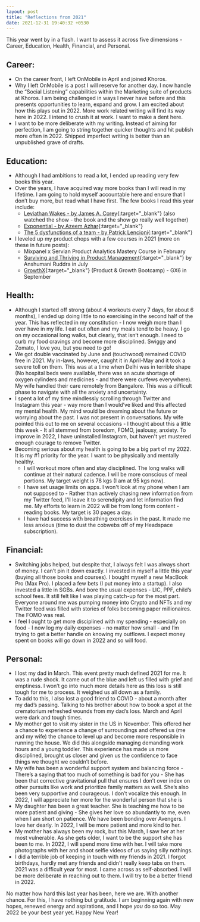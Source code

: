 ```yaml
---
layout: post
title: "Reflections from 2021"
date: 2021-12-31 19:40:32 +0530
---
```


This year went by in a flash. I want to assess it across five dimensions - Career, Education, Health, Financial, and Personal.

## Career:

- On the career front, I left OnMobile in April and joined Khoros.
- Why I left OnMobile is a post I will reserve for another day. I now handle the “Social Listening” capabilities within the Marketing suite of products at Khoros. I am being challenged in ways I never have before and this presents opportunities to learn, expand and grow. I am excited about how this plays out in 2022. More work related writing will find its way here in 2022. I intend to crush it at work. I want to make a dent here.
- I want to be more deliberate with my writing. Instead of aiming for perfection, I am going to string together quicker thoughts and hit publish more often in 2022. Shipped imperfect writing is better than an unpublished grave of drafts.

## Education:

- Although I had ambitions to read a lot, I ended up reading very few books this year.
- Over the years, I have acquired way more books than I will read in my lifetime. I am going to hold myself accountable here and ensure that I don’t buy more, but read what I have first. The few books I read this year include:
  - [Leviathan Wakes - by James A. Corey](https://www.amazon.in/Leviathan-Wakes-Expanse-James-Corey/dp/0316129089/){:target="\_blank"} (also watched the show - the book and the show go really well together)
  - [Exponential - by Azeem Azhar](https://www.amazon.in/Exponential-accelerating-technology-transforming-business/dp/1847942911/ref=sr_1_1?crid=16Q6PKVDAU790&keywords=azeem+azhar&qid=1640973299&sprefix=azeem+azhar%2Caps%2C310&sr=8-1){:target="\_blank"}
  - [The 5 dysfunctions of a team - by Patrick Lencioni](https://www.amazon.in/Five-Dysfunctions-Team-Leadership-Lencioni-ebook/dp/B006960LQW/ref=sr_1_1_sspa?keywords=five+dysfunctions+of+a+team+book&qid=1640973337&sprefix=five+dy%2Caps%2C321&sr=8-1-spons&psc=1&spLa=ZW5jcnlwdGVkUXVhbGlmaWVyPUExSzYzNlMzMzRXNk5NJmVuY3J5cHRlZElkPUEwODk4NDY4MkhaSUkxNjBZUVI2TiZlbmNyeXB0ZWRBZElkPUEwMTg1MzY4MTU3RVVSMUY4R1gwOSZ3aWRnZXROYW1lPXNwX2F0ZiZhY3Rpb249Y2xpY2tSZWRpcmVjdCZkb05vdExvZ0NsaWNrPXRydWU=){:target="\_blank"}
- I leveled up my product chops with a few courses in 2021 (more on these in future posts):
  - Mixpanel x Servian Product Analytics Mastery Course in February
  - [Surviving and Thriving in Product Management](https://maven.com/anshumani/midcareer-product-management){:target="\_blank"} by Anshumani Ruddra in July
  - [GrowthX](https://www.growthx.club/){:target="\_blank"} (Product & Growth Bootcamp) - GX6 in September

## Health:

- Although I started off strong (about 4 workouts every 7 days, for about 6 months), I ended up doing little to no exercising in the second half of the year. This has reflected in my constitution - I now weigh more than I ever have in my life. I eat out often and my meals tend to be heavy. I go on my occasional long walks, but clearly, that isn’t enough. I need to curb my food cravings and become more disciplined. Swiggy and Zomato, I love you, but you need to go!
- We got double vaccinated by June and (touchwood) remained COVID free in 2021. My in-laws, however, caught it in April-May and it took a severe toll on them. This was at a time when Delhi was in terrible shape (No hospital beds were available, there was an acute shortage of oxygen cylinders and medicines - and there were curfews everywhere). My wife handled their care remotely from Bangalore. This was a difficult phase to navigate with all the anxiety and uncertainty.
- I spent a lot of my time mindlessly scrolling through Twitter and Instagram this year - way more than I would’ve liked and this affected my mental health. My mind would be dreaming about the future or worrying about the past. I was not present in conversations. My wife pointed this out to me on several occasions - I thought about this a little this week - It all stemmed from boredom, FOMO, jealousy, anxiety. To improve in 2022, I have uninstalled Instagram, but haven't yet mustered enough courage to remove Twitter.
- Becoming serious about my health is going to be a big part of my 2022. It is my #1 priority for the year. I want to be physically and mentally healthy.
  - I will workout more often and stay disciplined. The long walks will continue at their natural cadence. I will be more conscious of meal portions. My target weight is 78 kgs (I am at 95 kgs now).
  - I have set usage limits on apps. I won't look at my phone when I am not supposed to - Rather than actively chasing new information from my Twitter feed, I'll leave it to serendipity and let information find me. My efforts to learn in 2022 will be from long form content - reading books. My target is 30 pages a day.
  - I have had success with breathing exercises in the past. It made me less anxious (time to dust the cobwebs off of my Headspace subscription).

## Financial:

- Switching jobs helped, but despite that, I always felt I was always short of money. I can’t pin it down exactly. I invested in myself a little this year (buying all those books and courses). I bought myself a new MacBook Pro (Max Pro). I placed a few bets (I put money into a startup). I also invested a little in SGBs. And bore the usual expenses - LIC, PPF, child’s school fees. It still felt like I was playing catch-up for the most part. Everyone around me was pumping money into Crypto and NFTs and my Twitter feed was filled with stories of folks becoming paper millionaires. The FOMO was real.
- I feel I ought to get more disciplined with my spending - especially on food - I now log my daily expenses - no matter how small - and I’m trying to get a better handle on knowing my outflows. I expect money spent on books will go down in 2022 and so will food.

## Personal:

- I lost my dad in March. This event pretty much defined 2021 for me. It was a rude shock. It came out of the blue and left us filled with grief and emptiness. I won’t go into much more details here as this loss is still tough for me to process. It weighed us all down as a family.
- To add to this, I also lost a good friend to COVID - about a month after my dad’s passing. Talking to his brother about how to book a spot at the crematorium refreshed wounds from my dad’s loss. March and April were dark and tough times.
- My mother got to visit my sister in the US in November. This offered her a chance to experience a change of surroundings and offered us (me and my wife) the chance to level up and become more responsible in running the house. We did this alongside managing demanding work hours and a young toddler. This experience has made us more disciplined, brought us closer and given us the confidence to face things we thought we couldn’t before.
- My wife has been a wonderful support system and balancing force - There’s a saying that too much of something is bad for you - She has been that corrective gravitational pull that ensures I don’t over index on other pursuits like work and prioritize family matters as well. She’s also been very supportive and courageous. I don’t vocalize this enough. In 2022, I will appreciate her more for the wonderful person that she is
- My daughter has been a great teacher. She is teaching me how to be more patient and giving - She gives her love so abundantly to me, even when I am short on patience. We have been bonding over Avengers. I love her dearly. In 2022, I will be more patient and more kind to her.
- My mother has always been my rock, but this March, I saw her at her most vulnerable. As she gets older, I want to be the support she has been to me. In 2022, I will spend more time with her. I will take more photographs with her and shoot selfie videos of us saying silly nothings.
- I did a terrible job of keeping in touch with my friends in 2021. I forgot birthdays, hardly met any friends and didn't really keep tabs on them. 2021 was a difficult year for most. I came across as self-absorbed. I will be more deliberate in reaching out to them. I will try to be a better friend in 2022.

No matter how hard this last year has been, here we are. With another chance. For this, I have nothing but gratitude. I am beginning again with new hopes, renewed energy and aspirations, and I hope _you_ do so too. May 2022 be your best year yet. Happy New Year!
